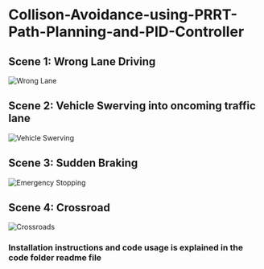 # Collison-Avoidance-using-PRRT-Path-Planning-and-PID-Controller

<!-- A Novel path planning algorithm combining dynamic potential field with RRT* algorithm is implemented and demonstrated for collision avoidance in 4 different scenarios using Turtlebot3 robots in ROS Gazebo.  -->

## Scene 1: Wrong Lane Driving

![Wrong Lane](https://user-images.githubusercontent.com/74123050/134554166-4f36bb33-43ad-4d2a-b4e6-4f53172b6344.gif)

## Scene 2: Vehicle Swerving into oncoming traffic lane

![Vehicle Swerving](https://user-images.githubusercontent.com/74123050/134554292-476d69d2-71b5-4946-a4a8-2ad1a7360d1d.gif)

## Scene 3: Sudden Braking

![Emergency Stopping](https://user-images.githubusercontent.com/74123050/134554354-1b838001-e7cc-472c-8bc9-a651255addbe.gif)

## Scene 4: Crossroad

![Crossroads](https://user-images.githubusercontent.com/74123050/134554435-91e26bce-15ec-4347-ac42-5af5e2938194.gif)

### Installation instructions and code usage is explained in the code folder readme file
